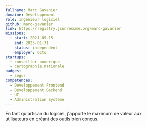 ```yaml
---
fullname: Marc Gavanier
domaine: Développement
role: Ingénieur logiciel
github: marc-gavanier
link: https://registry.jsonresume.org/marc-gavanier
missions:
  - start: 2021-09-15
    end: 2023-01-31
    status: independent
    employer: Octo
startups:
  - conseiller-numerique
  - cartographie.nationale
badges:
  - segur
competences:
  - Développement Frontend
  - Développement Backend
  - UI
  - Administration Système
---
```

En tant qu'artisan du logiciel, j'apporte le maximum de valeur aux utilisateurs en créant des outils bien conçus.